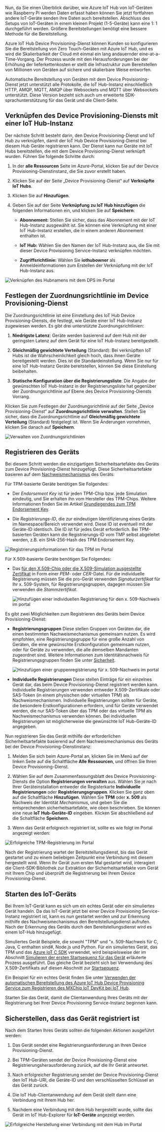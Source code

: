 Nun, da Sie einen Überblick darüber, wie Azure IoT Hub von IoT-Geräten wie Raspberry Pi werden Daten erfasst haben können Sie jetzt fortfahren andere IoT-Geräte senden ihre Daten auch bereitstellen. Abschluss des Setups von IoT-Geräten in einem kleinen Projekt (1-5-Geräte) kann eine 1: 1 durchgeführt werden. Größere Bereitstellungen benötigt eine bessere Methode für die Bereitstellung.

Azure IoT Hub Device Provisioning-Dienst können Kunden so konfigurieren Sie die Bereitstellung von Zero Touch-Geräten mit Azure IoT Hub, und es wird die Skalierbarkeit der Cloud mit einmal ein lang andauernder eine-at-a-Time-Vorgang. Der Prozess wurde mit den Herausforderungen bei der Erhöhung der lieferkettenkosten er stellt die Infrastruktur zum Bereitstellen von Millionen von Geräten auf sichere und skalierbare Weise entworfen.

Automatische Bereitstellung von Geräten mit dem Device Provisioning-Dienst jetzt unterstützt alle Protokolle, die IoT Hub-Instanz einschließlich HTTP, AMQP, MQTT, AMQP über Websockets und MQTT über Websockets unterstützt. Diese Version bezieht sich auch um erweiterte SDK-sprachunterstützung für das Gerät und die Client-Seite.

## <a name="link-the-device-provisioning-service-to-an-iot-hub"></a>Verknüpfen des Device Provisioning-Diensts mit einer IoT Hub-Instanz

Der nächste Schritt besteht darin, den Device Provisioning-Dienst und IoT Hub zu verknüpfen, damit der IoT Hub Device Provisioning-Dienst bei diesem Hub Geräte registrieren kann. Der Dienst kann nur Geräte mit IoT Hubs bereitstellen, die mit dem Device Provisioning-Dienst verknüpft wurden. Führen Sie folgende Schritte durch:

1.  In der **alle Ressourcen** Seite im Azure-Portal, klicken Sie auf der Device Provisioning-Dienstinstanz, die Sie zuvor erstellt haben.

2.  Klicken Sie auf der Seite „Device Provisioning-Dienst“ auf **Verknüpfte IoT Hubs**.

3.  Klicken Sie auf **Hinzufügen**.

4.  Geben Sie auf der Seite **Verknüpfung zu IoT Hub hinzufügen** die folgenden Informationen ein, und klicken Sie auf **Speichern**:

    - **Abonnement:** Stellen Sie sicher, dass das Abonnement mit der IoT Hub-Instanz ausgewählt ist. Sie können eine Verknüpfung mit einer IoT Hub-Instanz erstellen, die in einem anderen Abonnement enthalten ist.

    - **IoT Hub:** Wählen Sie den Namen der IoT Hub-Instanz aus, die Sie mit dieser Device Provisioning Service-Instanz verknüpfen möchten.

    - **Zugriffsrichtlinie:** Wählen Sie **iothubowner** als Anmeldeinformationen zum Erstellen der Verknüpfung mit der IoT Hub-Instanz aus.

![Verknüpfen des Hubnamens mit dem DPS im Portal](../media-draft/ee6e78754a1d39d86de71fb6872723f3.png)

## <a name="set-the-allocation-policy-on-the-device-provisioning-service"></a>Festlegen der Zuordnungsrichtlinie im Device Provisioning-Dienst

Die Zuordnungsrichtlinie ist eine Einstellung des IoT Hub Device Provisioning-Diensts, die festlegt, wie Geräte einer IoT Hub-Instanz zugewiesen werden. Es gibt drei unterstützte Zuordnungsrichtlinien:

1. **Niedrigste Latenz**: Geräte werden basierend auf dem Hub mit der geringsten Latenz auf dem Gerät für eine IoT Hub-Instanz bereitgestellt.

2. **Gleichmäßig gewichtete Verteilung** (Standard): Bei verknüpften IoT Hubs ist die Wahrscheinlichkeit gleich hoch, dass ihnen Geräte bereitgestellt werden. Dies ist die Standardeinstellung. Wenn Sie nur für eine IoT Hub-Instanz Geräte bereitstellen, können Sie diese Einstellung beibehalten.

3. **Statische Konfiguration über die Registrierungsliste**: Die Angabe der gewünschten IoT Hub-Instanz in der Registrierungsliste hat gegenüber der Zuordnungsrichtlinie auf Ebene des Device Provisioning-Diensts Vorrang.

Klicken Sie zum Festlegen der Zuordnungsrichtlinie auf der Seite „Device Provisioning-Dienst“ auf **Zuordnungsrichtlinie verwalten**. Stellen Sie sicher, dass die Zuordnungsrichtlinie auf **Gleichmäßig gewichtete Verteilung** (Standard) festgelegt ist. Wenn Sie Änderungen vornehmen, klicken Sie danach auf **Speichern**.

![Verwalten von Zuordnungsrichtlinien](../media-draft/0c5fa5193156f17b4f5d64aab65a414d.png)

## <a name="enroll-the-device"></a>Registrieren des Geräts

Bei diesem Schritt werden die einzigartigen Sicherheitsartefakte des Geräts zum Device Provisioning-Dienst hinzugefügt. Diese Sicherheitsartefakte basieren auf dem [Nachweismechanismus](https://docs.microsoft.com/azure/iot-dps/concepts-device#attestation-mechanism) des Geräts:

Für TPM-basierte Geräte benötigen Sie Folgendes:

- Der *Endorsement Key* ist für jeden TPM-Chip bzw. jede Simulation eindeutig, und Sie erhalten ihn vom Hersteller des TPM-Chips. Weitere Informationen finden Sie im Artikel [Grundlegendes zum TPM Endorsement Key](https://docs.microsoft.com/windows-server/identity/ad-ds/manage/component-updates/tpm-key-attestation#terminology).

- Die *Registrierungs-ID*, die zur eindeutigen Identifizierung eines Geräts im Namespace/Bereich verwendet wird. Diese ID ist eventuell mit der Geräte-ID identisch. Die ID ist für jedes Gerät erforderlich. Bei TPM-basierten Geräten kann die Registrierungs-ID vom TMP selbst abgeleitet werden, z.B. ein SHA-256-Hash des TPM Endorsement Key.

![Registrierungsinformationen für das TPM im Portal](../media-draft/11db90b7128e1cf222a4da45de7cbac8.png)

Für X.509-basierte Geräte benötigen Sie Folgendes:

- Das [für den X.509-Chip oder die X.509-Simulation ausgestellte Zertifikat](https://docs.microsoft.com/windows/desktop/SecCertEnroll/about-x-509-public-key-certificates) in Form einer *PEM*- oder *CER*-Datei. Für die individuelle Registrierung müssen Sie die pro-Gerät verwenden *Signaturzertifikat* für Ihr x. 509-System, für Registrierungsgruppen, dagegen müssen Sie verwenden die *Stammzertifikat*.

   ![Hinzufügen einer individuellen Registrierung für den x. 509-Nachweis im portal](../media-draft/8d56752f453f27e55dd15b7c894ae406.png)

Es gibt zwei Möglichkeiten zum Registrieren des Geräts beim Device Provisioning-Dienst:

- **Registrierungsgruppen** Diese stellen Gruppen von Geräten dar, die einen bestimmten Nachweismechanismus gemeinsam nutzen. Es wird empfohlen, eine Registrierungsgruppe für eine große Anzahl von Geräten, die eine gewünschte Erstkonfiguration gemeinsam nutzen, oder für Geräte zu verwenden, die alle demselben Mandanten zugeordnet sind. Weitere Informationen zum Identitätsnachweis für Registrierungsgruppen finden Sie unter [Sicherheit](https://docs.microsoft.com/azure/iot-dps/concepts-security#controlling-device-access-to-the-provisioning-service-with-x509-certificates).

   ![Hinzufügen einer gruppenregistrierung für x. 509-Nachweis im portal](../media-draft/4a9d9ea822887c70f1ff1e4b64b138f1.png)

- **Individuelle Registrierungen** Diese stellen Einträge für ein einzelnes Gerät dar, das beim Device Provisioning-Dienst registriert werden kann. Individuelle Registrierungen verwenden entweder X.509-Zertifikate oder SAS-Token (in einem physischen oder virtuellen TPM) als Nachweismechanismen. Individuelle Registrierungen sollten für Geräte, die besondere Erstkonfigurationen erfordern, und für Geräte verwendet werden, die nur SAS-Token über das TPM oder das virtuelle TPM als Nachweismechanismus verwenden können. Bei individuellen Registrierungen ist möglicherweise die gewünschte IoT Hub-Geräte-ID angegeben.

Nun registrieren Sie das Gerät mithilfe der erforderlichen Sicherheitsartefakte basierend auf dem Nachweismechanismus des Geräts bei der Device Provisioning-Dienstinstanz:

1. Melden Sie sich beim Azure-Portal an, klicken Sie im Menü auf der linken Seite auf die Schaltfläche **Alle Ressourcen**, und öffnen Sie Ihren Device Provisioning-Dienst.

2. Wählen Sie auf dem Zusammenfassungsblatt des Device Provisioning-Diensts die Option **Registrierungen verwalten** aus. Wählen Sie je nach Ihrer Geräteinstallation entweder die Registerkarte **Individuelle Registrierungen** oder **Registrierungsgruppen**. Klicken Sie ganz oben auf die Schaltfläche **Hinzufügen**. Wählen Sie **TPM** oder **x. 509** als Nachweis der Identität *Mechanismus*, und geben Sie die entsprechenden sicherheitsartefakte, wie oben beschrieben. Sie können eine neue **IoT Hub-Geräte-ID** eingeben. Klicken Sie abschließend auf die Schaltfläche **Speichern**.

3. Wenn das Gerät erfolgreich registriert ist, sollte es wie folgt im Portal angezeigt werden:

![Erfolgreiche TPM-Registrierung im Portal](../media-draft/cb277b2e5bc21cd02669775d536e89c0.png)

Nach der Registrierung wartet der Bereitstellungsdienst, bis das Gerät gestartet und zu einem beliebigen Zeitpunkt eine Verbindung mit diesem hergestellt wird. Wenn Ihr Gerät zum ersten Mal gestartet wird, interagiert die Client-SDK-Bibliothek zur Extraktion der Sicherheitsartefakte vom Gerät mit Ihrem Chip und überprüft die Registrierung bei Ihrem Device Provisioning-Dienst.

## <a name="start-the-iot-device"></a>Starten des IoT-Geräts

Bei Ihrem IoT-Gerät kann es sich um ein echtes Gerät oder ein simuliertes Gerät handeln. Da das IoT-Gerät jetzt bei einer Device Provisioning Service-Instanz registriert ist, kann es nun gestartet werden und zur Erkennung mithilfe des Nachweismechanismus den Bereitstellungsdienst aufrufen. Nach der Erkennung des Geräts durch den Bereitstellungsdienst wird es einem IoT-Hub hinzugefügt.

Simuliertes Gerät Beispiele, die sowohl "TPM" und "x. 509-Nachweis für C, Java, C enthalten sind\#, Node.js und Python. Für ein simuliertes Gerät, das TPM und das [Azure IoT C SDK](https://github.com/Azure/azure-iot-sdk-c) verwendet, wird beispielsweise der im Abschnitt [Simulieren der ersten Startsequenz für das Gerät](https://docs.microsoft.com/azure/iot-dps/quick-create-simulated-device#simulate-first-boot-sequence-for-the-device) erläuterte Prozess ausgeführt. Das gleiche Gerät bezieht sich bei Verwendung des X.509-Zertifikats auf diesen Abschnitt zur [Startsequenz](https://docs.microsoft.com/azure/iot-dps/quick-create-simulated-device-x509#simulate-first-boot-sequence-for-the-device).

Ein Beispiel für ein echtes Gerät finden Sie unter [Verwenden der automatischen Bereitstellung des Azure IoT Hub Device Provisioning Service zum Registrieren des MXChip IoT DevKit bei IoT Hub](https://docs.microsoft.com/azure/iot-dps/how-to-connect-mxchip-iot-devkit).

Starten Sie das Gerät, damit die Clientanwendung Ihres Geräts mit der Registrierung bei Ihrer Device Provisioning Service-Instanz beginnen kann.

## <a name="verify-the-device-is-registered"></a>Sicherstellen, dass das Gerät registriert ist

Nach dem Starten Ihres Geräts sollten die folgenden Aktionen ausgeführt werden:

1. Das Gerät sendet eine Registrierungsanforderung an Ihren Device Provisioning-Dienst.

2. Bei TPM-Geräten sendet der Device Provisioning-Dienst eine Registrierungsherausforderung zurück, auf die Ihr Gerät antwortet.

3. Nach erfolgreicher Registrierung sendet der Device Provisioning-Dienst den IoT Hub-URI, die Geräte-ID und den verschlüsselten Schlüssel an das Gerät zurück.

4. Die IoT Hub-Clientanwendung auf dem Gerät stellt dann eine Verbindung mit Ihrem Hub her.

5. Nachdem eine Verbindung mit dem Hub hergestellt wurde, sollte das Gerät im IoT Hub-Explorer für **IoT-Geräte** angezeigt werden.

![Erfolgreiche Herstellung einer Verbindung mit dem Hub im Portal](../media-draft/12ea6da6eef9bf96be6bd80aa1721173.png)

<!--Reference links

-   <https://docs.microsoft.com/en-us/azure/iot-dps/tutorial-set-up-cloud>

-   <https://docs.microsoft.com/en-us/azure/iot-dps/tutorial-provision-device-to-hub>-->